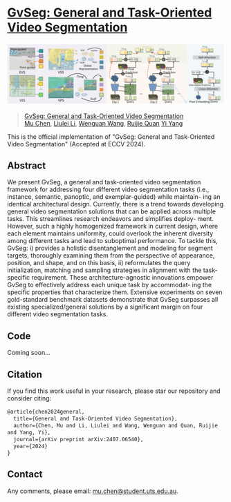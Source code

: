 # [GvSeg: General and Task-Oriented Video Segmentation](https://www.arxiv.org/abs/2407.06540)

![](fig/fig3.png)

>[GvSeg: General and Task-Oriented Video Segmentation](https://www.arxiv.org/abs/2407.06540) <br>
>[Mu Chen](https://scholar.google.com/citations?user=eyBlZUUAAAAJ&hl=zh-CN), [Liulei Li](https://scholar.google.com/citations?user=eCrBWngAAAAJ&hl=en), [Wenguan Wang](https://sites.google.com/view/wenguanwang), [Ruijie Quan](https://scholar.google.com/citations?user=WKLRPsAAAAAJ&hl=en) [Yi Yang](https://scholar.google.com/citations?hl=zh-CN&user=RMSuNFwAAAAJ&view_op=list_works)
>

This is the official implementation of "GvSeg: General and Task-Oriented Video Segmentation" (Accepted at ECCV 2024).

## Abstract
We present GvSeg, a general and task-oriented video segmentation framework for addressing four different video segmentation tasks (i.e., instance, semantic, panoptic, and exemplar-guided) while maintain- ing an identical architectural design. Currently, there is a trend towards developing general video segmentation solutions that can be applied across multiple tasks. This streamlines research endeavors and simplifies deploy- ment. However, such a highly homogenized framework in current design, where each element maintains uniformity, could overlook the inherent diversity among different tasks and lead to suboptimal performance. To tackle this, GvSeg: i) provides a holistic disentanglement and modeling for segment targets, thoroughly examining them from the perspective of appearance, position, and shape, and on this basis, ii) reformulates the query initialization, matching and sampling strategies in alignment with the task-specific requirement. These architecture-agnostic innovations empower GvSeg to effectively address each unique task by accommodat- ing the specific properties that characterize them. Extensive experiments on seven gold-standard benchmark datasets demonstrate that GvSeg surpasses all existing specialized/general solutions by a significant margin on four different video segmentation tasks. 

## Code

Coming soon...

## Citation

If you find this work useful in your research, please star our repository and consider citing:

```
@article{chen2024general,
  title={General and Task-Oriented Video Segmentation},
  author={Chen, Mu and Li, Liulei and Wang, Wenguan and Quan, Ruijie and Yang, Yi},
  journal={arXiv preprint arXiv:2407.06540},
  year={2024}
}
```
## Contact

Any comments, please email: mu.chen@student.uts.edu.au.
